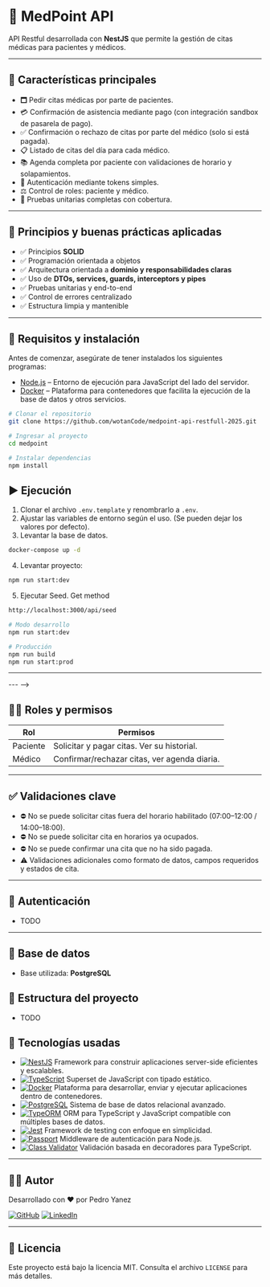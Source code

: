 # 🏥 MedPoint API

API Restful desarrollada con **NestJS** que permite la gestión de citas médicas para pacientes y médicos.

---

## 📌 Características principales

* 🗖️ Pedir citas médicas por parte de pacientes.
* 💳 Confirmación de asistencia mediante pago (con integración sandbox de pasarela de pago).
* ✅ Confirmación o rechazo de citas por parte del médico (solo si está pagada).
* 📋 Listado de citas del día para cada médico.
* 📚 Agenda completa por paciente con validaciones de horario y solapamientos.
* 🔐 Autenticación mediante tokens simples.
* ⚖️ Control de roles: paciente y médico.
* 🧪 Pruebas unitarias completas con cobertura.

---

## 📌 Principios y buenas prácticas aplicadas

- ✅ Principios **SOLID**
- ✅ Programación orientada a objetos
- ✅ Arquitectura orientada a **dominio y responsabilidades claras**
- ✅ Uso de **DTOs, services, guards, interceptors y pipes**
- ✅ Pruebas unitarias y end-to-end
- ✅ Control de errores centralizado
- ✅ Estructura limpia y mantenible

---

## 🚀 Requisitos y instalación 

Antes de comenzar, asegúrate de tener instalados los siguientes programas:

- [Node.js][nodejs-url] – Entorno de ejecución para JavaScript del lado del servidor.
- [Docker][docker-url] – Plataforma para contenedores que facilita la ejecución de la base de datos y otros servicios.

```sh
# Clonar el repositorio
git clone https://github.com/wotanCode/medpoint-api-restfull-2025.git
```

```sh
# Ingresar al proyecto
cd medpoint
```

```sh
# Instalar dependencias
npm install
```

## ▶️ Ejecución

1. Clonar el archivo `.env.template` y renombrarlo a `.env`.
2. Ajustar las variables de entorno según el uso. (Se pueden dejar los valores por defecto).
3. Levantar la base de datos.

```sh
docker-compose up -d
```

4. Levantar proyecto:

```sh
npm run start:dev
```

5. Ejecutar Seed. Get method

```sh
http://localhost:3000/api/seed
```

```bash
# Modo desarrollo
npm run start:dev

# Producción
npm run build
npm run start:prod
```

---

<!-- ## 🧪 Pruebas

```bash
# Unitarias
npm run test

# End-to-End
npm run test:e2e

# Cobertura
npm run test:cov
```

--- -->

<!-- ## ⚙️ Endpoints principales

### 📌 Paciente

- TODO
<!-- * `POST /appointments` → Solicitar nueva cita médica.
* `POST /appointments/:id/pay` → Pagar cita (sandbox).
* `GET /appointments/mine` → Ver citas propias. -->

<!-- ### 📌 Médico

- TODO -->
<!-- * `PATCH /appointments/:id/confirm` → Confirmar o rechazar cita (sólo si fue pagada).
* `GET /appointments/today` → Ver citas del día.

> Todos los endpoints requieren autenticación mediante token en el header. -->

--- -->

## 👮‍♂️ Roles y permisos

| Rol      | Permisos                                     |
| -------- | -------------------------------------------- |
| Paciente | Solicitar y pagar citas. Ver su historial.   |
| Médico   | Confirmar/rechazar citas, ver agenda diaria. |

---

## ✅ Validaciones clave

* ⛔ No se puede solicitar citas fuera del horario habilitado (07:00–12:00 / 14:00–18:00).
* ⛔ No se puede solicitar cita en horarios ya ocupados.
* ⛔ No se puede confirmar una cita que no ha sido pagada.
* ⚠️ Validaciones adicionales como formato de datos, campos requeridos y estados de cita.

---

## 🔐 Autenticación

- TODO
<!-- * Se utiliza un esquema de token simple en los headers:

  ```
  Authorization: Bearer <token>
  ```
* Los tokens pueden ser generados manualmente para pruebas o provistos vía configuración. -->

---

## 🧱 Base de datos

* Base utilizada: **PostgreSQL**
<!-- * El script de creación de base de datos se encuentra en: `scripts/init.sql` -->

<!-- Tablas principales:

* `users` (médicos y pacientes)
* `appointments`
* `payments`
* `tokens` (opcional para autenticación)

--- -->

## 📁 Estructura del proyecto

- TODO
<!-- 
```
src/
├── auth/
├── users/
├── appointments/
├── payments/
├── common/
│   ├── guards/
│   ├── interceptors/
│   └── utils/
└── main.ts
    app.module.ts
```

> Diseño modular y desacoplado usando interfaces, inyección de dependencias, DTOs y entidades claras.

--- -->

## 🧰 Tecnologías usadas

- [![NestJS][nestjs-badge]][nestjs-url] Framework para construir aplicaciones server-side eficientes y escalables.
- [![TypeScript][typescript-badge]][typescript-url] Superset de JavaScript con tipado estático.
- [![Docker][docker-badge]][docker-url] Plataforma para desarrollar, enviar y ejecutar aplicaciones dentro de contenedores.
- [![PostgreSQL][postgresql-badge]][postgresql-url] Sistema de base de datos relacional avanzado.
- [![TypeORM][typeorm-badge]][typeorm-url] ORM para TypeScript y JavaScript compatible con múltiples bases de datos.
- [![Jest][jest-badge]][jest-url] Framework de testing con enfoque en simplicidad.
- [![Passport][passport-badge]][passport-url] Middleware de autenticación para Node.js.
- [![Class Validator][classvalidator-badge]][classvalidator-url] Validación basada en decoradores para TypeScript.

---

## 👨‍💻 Autor

Desarrollado con ❤️ por Pedro Yanez

[![GitHub][github-badge]][github-url] [![LinkedIn][linkedin-badge]][linkedin-url]

---

## 📜 Licencia

Este proyecto está bajo la licencia MIT. Consulta el archivo `LICENSE` para más detalles.

<!-- Fuente de la verdad -->
[nodejs-url]: https://nodejs.org/
[nestjs-url]: https://nestjs.com/
[nestjs-badge]: https://img.shields.io/badge/NestJS-E0234E?style=for-the-badge&logo=nestjs&logoColor=white
[typescript-url]: https://www.typescriptlang.org/
[typescript-badge]: https://img.shields.io/badge/TypeScript-007ACC?style=for-the-badge&logo=typescript&logoColor=white
[docker-url]: https://www.docker.com/
[docker-badge]: https://img.shields.io/badge/Docker-2496ED?style=for-the-badge&logo=docker&logoColor=white
[postgresql-url]: https://www.postgresql.org/
[postgresql-badge]: https://img.shields.io/badge/PostgreSQL-4169E1?style=for-the-badge&logo=postgresql&logoColor=white
[typeorm-url]: https://typeorm.io/
[typeorm-badge]: https://img.shields.io/badge/TypeORM-262627?style=for-the-badge&logo=typeorm&logoColor=white
[jest-url]: https://jestjs.io/
[jest-badge]: https://img.shields.io/badge/Jest-C21325?style=for-the-badge&logo=jest&logoColor=white
[passport-url]: http://www.passportjs.org/
[passport-badge]: https://img.shields.io/badge/Passport-34E27A?style=for-the-badge&logo=passport&logoColor=white
[classvalidator-url]: https://github.com/typestack/class-validator
[classvalidator-badge]: https://img.shields.io/badge/Class_Validator-000000?style=for-the-badge&logo=github&logoColor=white
[github-url]: https://github.com/wotancode
[github-badge]: https://img.shields.io/badge/GitHub-181717?style=for-the-badge&logo=github&logoColor=white
[linkedin-url]: https://www.linkedin.com/in/pedro-yanez/
[linkedin-badge]: https://img.shields.io/badge/LinkedIn-0A66C2?style=for-the-badge&logo=linkedin&logoColor=white
